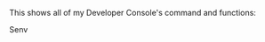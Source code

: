 This shows all of my Developer Console's command and functions:



Senv <Script path>
	
Returns the script's table. Example: Senv game.Players.LocalPlayer.PlayerScripts.ChatScript

-------------------------
  
 getreg <Script Path>
	
Gets all the registrys for the <Script Path> and copies it to your clipboard
	
-------------------------
  
  write getreg <Script Path> <String>
	
Gets all the registrys for the <Script Path> and writes it Example: write getreg game.Workspace.Script reg.txt
	
-------------------------
	
dump upvalues copy

Gets all the game's upvalues and copies it to your clipboard

-------------------------

dump upvalues write <string>
	
Gets all the game's upvalues and writes it
	
-------------------------
	
dump registry copy

Gets the game's registry n copies it to your clipboard

-------------------------

dump registry write <string>
	
Gets the game's registry and writes it

-------------------------
	
Other commands:

-------------------------

walkspeed <int>
	
Changes your walkspeed to the value
	
-------------------------
	
jumppower <int>
	
Changes your Jumppower to the value

-------------------------
	
hipheight <int> 
	
Changes your hipheight to the value

-------------------------
	
block head

Changes your head into a block mesh

-------------------------

faceless

Deletes your face

-------------------------

creeper

Turns your body into a creeper shape

-------------------------

headless

Removes your head

-------------------------


cut body

Your body literally gets cut in half 

-- better with r15

-------------------------

naked

Removes your clothes

-------------------------

grab hair

Turns your hair into a tool

-------------------------

block hat

Turns your hat into a block

-------------------------

orb

Creates a spinning object around you

-- requires hat

-------------------------

fling <Player>
	
Flings the player

-------------------------

savepos

Saves your position

-------------------------

loadpos

Teleports you to your savepos

-------------------------

chat logger

Loads medusa's custom chatlogger

-------------------------

generate pos script

Generates a teleport script with your current pos to your clipboard

-------------------------

tool morph

Turns you into the tool your holding

-------------------------

teleport <player>
	
Teleports you to the player

-------------------------


-- everything is fe
